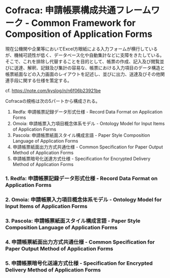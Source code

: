 # Cofraca: 申請帳票構成共通フレームワーク - Common Framework for Composition of Application Forms

現在公機関や企業等においてExcel方眼紙による入力フォームが横行しているが、機械可読性が低く、データベース化や自動集計などに支障をきたしている。そこで、これを排除し代替することを目的として、帳票の作成、記入及び閲覧並びに送達、解釈、記録及び集計の容易な、帳票における入力項目のデータ構造と帳票紙面などの入力画面のレイアウトを記述し、並びに出力、送達及びその他関連手段に関する仕様を策定する。

cf. https://note.com/kyslog/n/n6f06b23921be

Cofracaの規格は次の5パートから構成される。

1. Redfa: 申請帳票記録データ形式仕様 - Record Data Format on Application Forms
1. Omoia: 申請帳票入力項目概念体系モデル - Ontology Model for Input Items of Application Forms
1. Pascola: 申請帳票紙面スタイル構成言語 - Paper Style Composition Language of Application Forms
1. 申請帳票紙面出力方式共通仕様 - Common Specification for Paper Output Method of Application Forms
1. 申請帳票暗号化送達方式仕様 - Specification for Encrypted Delivery Method of Application Forms

### 1. Redfa: 申請帳票記録データ形式仕様 - Record Data Format on Application Forms

### 2. Omoia: 申請帳票入力項目概念体系モデル - Ontology Model for Input Items of Application Forms

### 3. Pascola: 申請帳票紙面スタイル構成言語 - Paper Style Composition Language of Application Forms

### 4. 申請帳票紙面出力方式共通仕様 - Common Specification for Paper Output Method of Application Forms

### 5. 申請帳票暗号化送達方式仕様 - Specification for Encrypted Delivery Method of Application Forms
